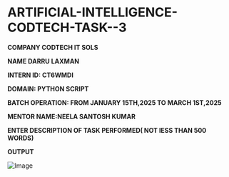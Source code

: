 # ARTIFICIAL-INTELLIGENCE-CODTECH-TASK--3

**COMPANY CODTECH IT SOLS**

**NAME DARRU LAXMAN**

**INTERN ID: CT6WMDI**

**DOMAIN: PYTHON SCRIPT**

**BATCH OPERATION: FROM JANUARY 15TH,2025 TO MARCH 1ST,2025**

**MENTOR NAME:NEELA SANTOSH KUMAR**

**ENTER DESCRIPTION OF TASK PERFORMED( NOT lESS THAN 500 WORDS)**

**OUTPUT**

![Image](https://github.com/user-attachments/assets/49f329d4-8670-4424-9935-9c00d5d9d020)
